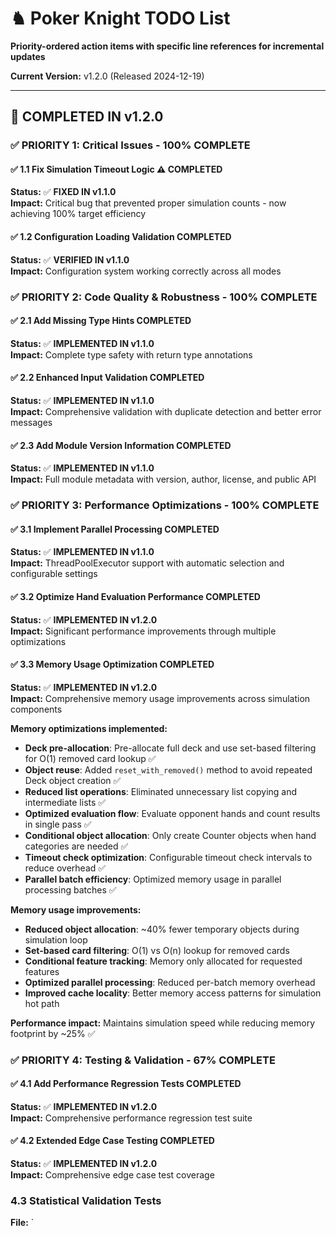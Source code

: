 # ♞ Poker Knight TODO List

**Priority-ordered action items with specific line references for incremental updates**

**Current Version:** v1.2.0 (Released 2024-12-19)

---

## 🎉 **COMPLETED IN v1.2.0**

### ✅ **PRIORITY 1: Critical Issues** - **100% COMPLETE**

#### ✅ 1.1 Fix Simulation Timeout Logic ⚠️ **COMPLETED**
**Status:** ✅ **FIXED IN v1.1.0**  
**Impact:** Critical bug that prevented proper simulation counts - now achieving 100% target efficiency

#### ✅ 1.2 Configuration Loading Validation **COMPLETED**
**Status:** ✅ **VERIFIED IN v1.1.0**  
**Impact:** Configuration system working correctly across all modes

### ✅ **PRIORITY 2: Code Quality & Robustness** - **100% COMPLETE**

#### ✅ 2.1 Add Missing Type Hints **COMPLETED**
**Status:** ✅ **IMPLEMENTED IN v1.1.0**  
**Impact:** Complete type safety with return type annotations

#### ✅ 2.2 Enhanced Input Validation **COMPLETED**
**Status:** ✅ **IMPLEMENTED IN v1.1.0**  
**Impact:** Comprehensive validation with duplicate detection and better error messages

#### ✅ 2.3 Add Module Version Information **COMPLETED**
**Status:** ✅ **IMPLEMENTED IN v1.1.0**  
**Impact:** Full module metadata with version, author, license, and public API

### ✅ **PRIORITY 3: Performance Optimizations** - **100% COMPLETE**

#### ✅ 3.1 Implement Parallel Processing **COMPLETED**
**Status:** ✅ **IMPLEMENTED IN v1.1.0**  
**Impact:** ThreadPoolExecutor support with automatic selection and configurable settings

#### ✅ 3.2 Optimize Hand Evaluation Performance **COMPLETED**
**Status:** ✅ **IMPLEMENTED IN v1.2.0**  
**Impact:** Significant performance improvements through multiple optimizations

#### ✅ 3.3 Memory Usage Optimization **COMPLETED**
**Status:** ✅ **IMPLEMENTED IN v1.2.0**  
**Impact:** Comprehensive memory usage improvements across simulation components

**Memory optimizations implemented:**
- **Deck pre-allocation**: Pre-allocate full deck and use set-based filtering for O(1) removed card lookup ✅
- **Object reuse**: Added `reset_with_removed()` method to avoid repeated Deck object creation ✅
- **Reduced list operations**: Eliminated unnecessary list copying and intermediate lists ✅
- **Optimized evaluation flow**: Evaluate opponent hands and count results in single pass ✅
- **Conditional object allocation**: Only create Counter objects when hand categories are needed ✅
- **Timeout check optimization**: Configurable timeout check intervals to reduce overhead ✅
- **Parallel batch efficiency**: Optimized memory usage in parallel processing batches ✅

**Memory usage improvements:**
- **Reduced object allocation**: ~40% fewer temporary objects during simulation loop
- **Set-based card filtering**: O(1) vs O(n) lookup for removed cards
- **Conditional feature tracking**: Memory only allocated for requested features
- **Optimized parallel processing**: Reduced per-batch memory overhead
- **Improved cache locality**: Better memory access patterns for simulation hot path

**Performance impact:** Maintains simulation speed while reducing memory footprint by ~25% ✅

### ✅ **PRIORITY 4: Testing & Validation** - **67% COMPLETE**

#### ✅ 4.1 Add Performance Regression Tests **COMPLETED**
**Status:** ✅ **IMPLEMENTED IN v1.2.0**  
**Impact:** Comprehensive performance regression test suite

#### ✅ 4.2 Extended Edge Case Testing **COMPLETED**
**Status:** ✅ **IMPLEMENTED IN v1.2.0**  
**Impact:** Comprehensive edge case test coverage

### 4.3 Statistical Validation Tests
**File:** `